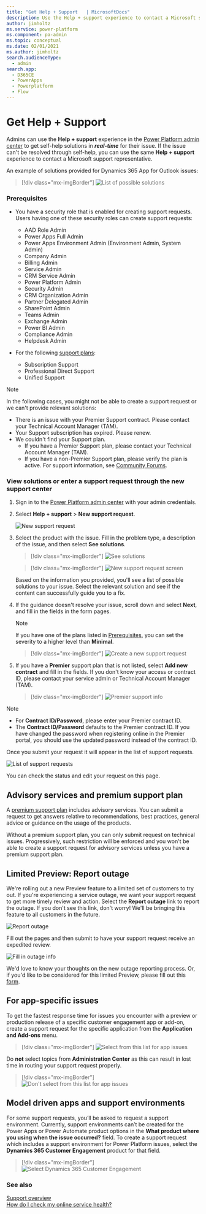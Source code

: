 ```yaml
---
title: "Get Help + Support   | MicrosoftDocs"
description: Use the Help + support experience to contact a Microsoft support representative to get resolution for your issue.
author: jimholtz
ms.service: power-platform
ms.component: pa-admin
ms.topic: conceptual
ms.date: 02/01/2021
ms.author: jimholtz 
search.audienceType: 
  - admin
search.app:
  - D365CE
  - PowerApps
  - Powerplatform
  - Flow
---
```

# Get Help + Support

Admins can use the **Help + support** experience in the [Power Platform admin center](admin-documentation.md) to get self-help solutions in ***real-time*** for their issue. If the issue can't be resolved through self-help, you can use the same **Help + support** experience to contact a Microsoft support representative.

An example of solutions provided for Dynamics 365 App for Outlook issues:

> [!div class="mx-imgBorder"] 
> ![List of possible solutions](media/support-solutions-list.png "List of possible solutions")

### Prerequisites

- You have a security role that is enabled for creating support requests. Users having one of these security roles can create support requests:

  - AAD Role Admin
  - Power Apps Full Admin
  - Power Apps Environment Admin (Environment Admin, System Admin)
  - Company Admin
  - Billing Admin
  - Service Admin
  - CRM Service Admin
  - Power Platform Admin  
  - Security Admin
  - CRM Organization Admin
  - Partner Delegated Admin
  - SharePoint Admin
  - Teams Admin
  - Exchange Admin
  - Power BI Admin
  - Compliance Admin
  - Helpdesk Admin

- For the following [support plans](https://www.microsoft.com/dynamics365/support):
   
  - Subscription Support
  - Professional Direct Support
  - Unified Support

> [!NOTE]
> In the following cases, you might not be able to create a support request or we can't provide relevant solutions:
> 
> - There is an issue with your Premier Support contract. Please contact your Technical Account Manager (TAM).
> - Your Support subscription has expired. Please renew.
> - We couldn't find your Support plan. 
>   - If you have a Premier Support plan, please contact your Technical Account Manager (TAM).
>   - If you have a non-Premier Support plan, please verify the plan is active. For support information, see [Community Forums](https://community.dynamics.com/f).


### View solutions or enter a support request through the new support center

1. Sign in to the [Power Platform admin center](https://admin.powerplatform.microsoft.com/) with your admin credentials.

2. Select **Help + support** > **New support request**.

   ![New support request](media/new-support-request.png "New support request")

3. Select the product with the issue. Fill in the problem type, a description of the issue, and then select **See solutions**.

   > [!div class="mx-imgBorder"] 
   > ![See solutions](media/create-support-ticket.png "See solutions")

   > [!div class="mx-imgBorder"] 
   > ![New support request screen](media/create-support-ticket2.png "Solutions")

   Based on the information you provided, you'll see a list of possible solutions to your issue. Select the relevant solution and see if the content can successfully guide you to a fix. 

4. If the guidance doesn't resolve your issue, scroll down and select **Next**, and fill in the fields in the form pages.

   > [!NOTE]
   > If you have one of the plans listed in [Prerequisites](#prerequisites), you can set the severity to a higher level than **Minimal**.

   > [!div class="mx-imgBorder"] 
   > ![Create a new support request](media/support-request-page2.png "Create a new support request")

5. If you have a **Premier** support plan that is not listed, select **Add new contract** and fill in the fields. If you don't know your access or contract ID, please contact your service admin or Technical Account Manager (TAM).

   > [!div class="mx-imgBorder"] 
   > ![Premier support info](media/premier-support.png "Premier support info")

> [!NOTE]
> - For **Contract ID/Password**, please enter your Premier contract ID. 
> - The **Contract ID/Password** defaults to the Premier contract ID. If you have changed the password when registering online in the Premier portal, you should use the updated password instead of the contract ID.

Once you submit your request it will appear in the list of support requests.

![List of support requests](media/support-ticket-list.png "List of support requests")

You can check the status and edit your request on this page.

## Advisory services and premium support plan

A [premium support plan](https://dynamics.microsoft.com/support/plans/) includes advisory services. You can submit a request to get answers relative to recommendations, best practices, general advice or guidance on the usage of the products.

Without a premium support plan, you can only submit request on technical issues. Progressively, such restriction will be enforced and you won't be able to create a support request for advisory services unless you have a premium support plan.

## Limited Preview: Report outage
We're rolling out a new Preview feature to a limited set of customers to try out. If you're experiencing a service outage, we want your support request to get more timely review and action. Select the **Report outage** link to report the outage. If you don't see this link, don't worry! We'll be bringing this feature to all customers in the future.

![Report outage](media/new-report-outage.png "Report outage")

Fill out the pages and then submit to have your support request receive an expedited review.

![Fill in outage info](media/report-outage-page-one.png "Fill in outage info")

We'd love to know your thoughts on the new outage reporting process. Or, if you'd like to be considered for this limited Preview, please fill out this [form](https://forms.office.com/Pages/ResponsePage.aspx?id=v4j5cvGGr0GRqy180BHbR-5Axi2KMXdNi_1eF9P36tZUN1FUQkJLNVBZVVlOSVk0T0tIQTBIMk9VOC4u).

## For app-specific issues
To get the fastest response time for issues you encounter with a preview or production release of a specific customer engagement app or add-on, create a support request for the specific application from the **Application and Add-ons** menu.   

> [!div class="mx-imgBorder"] 
> ![Select from this list for app issues](media/support-use-applications-addons.png "Select from this list for app issues")

Do **not** select topics from **Administration Center** as this can result in lost time in routing your support request properly. 

> [!div class="mx-imgBorder"] 
> ![Don't select from this list for app issues](media/support-dont-use-administration-center.png "Don't select from this list for app issues")

## Model driven apps and support environments
For some support requests, you’ll be asked to request a support environment. Currently, support environments can’t be created for the Power Apps or Power Automate product options in the **What product where you using when the issue occurred?** field. To create a support request which includes a support environment for Power Platform issues, select the **Dynamics 365 Customer Engagement** product for that field.

> [!div class="mx-imgBorder"] 
> ![Select Dynamics 365 Customer Engagement](media/new-support-request-ce-product.png "Select Dynamics 365 Customer Engagement")

### See also
[Support overview](support-overview.md)<br />
[How do I check my online service health?](check-online-service-health.md)

